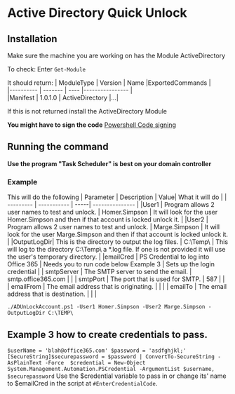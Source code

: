# Active Directory Quick Unlock
## Installation
Make sure the machine you are working on has the Module ActiveDirectory


To check:
Enter `Get-Module`

It should return:
| ModuleType | Version   | Name                                |ExportedCommands                      |                                                                         
|---------- | ------- |   ----                                |----------------                                                                                       |        
|Manifest |   1.0.1.0   | ActiveDirectory  |...|

If this is not returned install the ActiveDirectory Module

**You might have to sign the code**
[Powershell Code signing](https://devblogs.microsoft.com/scripting/hey-scripting-guy-how-can-i-sign-windows-powershell-scripts-with-an-enterprise-windows-pki-part-2-of-2/)

## Running the command
**Use the program "Task Scheduler" is best on your domain controller**

### Example
This will do the following
| Parameter | Description | Value| What it will do |
| --------- | ----------- | -----| --------------- |
|User1 | Program allows 2 user names to test and unlock. | Homer.Simpson | It will look for the user Homer.Simpson and then if that account is locked unlock it. |
|User2 | Program allows 2 user names to test and unlock. | Marge.Simpson | It will look for the user Marge.Simpson and then if that account is locked unlock it. |
|OutputLogDir| This is the directory to output the log files. | C:\Temp\ | This will log to the directory C:\Temp\ a *.log file.  If one is not provided it will use the user's temporary directory. |
|emailCred | PS Credential to log into Office 365 | Needs you to run code below Example 3 | Sets up the login credential | 
| smtpServer | The SMTP server to send the email. | smtp.office365.com | |
| smtpPort | The port that is used for SMTP. | 587 | |
| emailFrom | The email address that is originating. | | |
| emailTo | The email address that is destination. | | |

`./ADUnLockAccount.ps1 -User1 Homer.Simpson -User2 Marge.Simpson -OutputLogDir C:\TEMP\`

## Example 3 how to create credentials to pass.
`
$userName = 'blah@office365.com'
$password = 'asdfghjkl;'
[SecureString]$securepassword = $password | ConvertTo-SecureString -AsPlainText -Force 
$credential = New-Object System.Management.Automation.PSCredential -ArgumentList $username, $securepassword
`
Use the $credential variable to pass in or change its' name to $emailCred in the script at `#EnterCredentialCode`.




